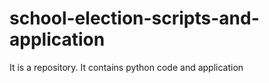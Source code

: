 # school-election-scripts-and-application
It is a repository. It contains python code and application
